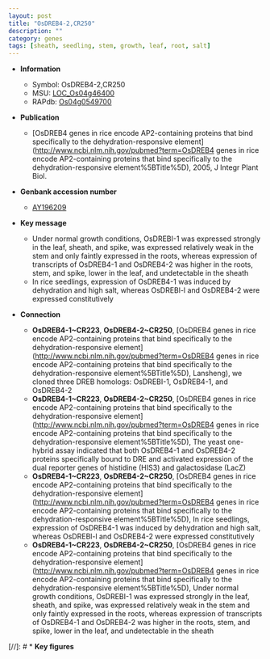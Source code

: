 ```yaml
---
layout: post
title: "OsDREB4-2,CR250"
description: ""
category: genes
tags: [sheath, seedling, stem, growth, leaf, root, salt]
---
```


* **Information**  
    + Symbol: OsDREB4-2,CR250  
    + MSU: [LOC_Os04g46400](http://rice.plantbiology.msu.edu/cgi-bin/ORF_infopage.cgi?orf=LOC_Os04g46400)  
    + RAPdb: [Os04g0549700](http://rapdb.dna.affrc.go.jp/viewer/gbrowse_details/irgsp1?name=Os04g0549700)  

* **Publication**  
    + [OsDREB4 genes in rice encode AP2-containing proteins that bind specifically to the dehydration-responsive element](http://www.ncbi.nlm.nih.gov/pubmed?term=OsDREB4 genes in rice encode AP2-containing proteins that bind specifically to the dehydration-responsive element%5BTitle%5D), 2005, J Integr Plant Biol.

* **Genbank accession number**  
    + [AY196209](http://www.ncbi.nlm.nih.gov/nuccore/AY196209)

* **Key message**  
    + Under normal growth conditions, OsDREBI-1 was expressed strongly in the leaf, sheath, and spike, was expressed relatively weak in the stem and only faintly expressed in the roots, whereas expression of transcripts of OsDREB4-1 and OsDREB4-2 was higher in the roots, stem, and spike, lower in the leaf, and undetectable in the sheath
    + In rice seedlings, expression of OsDREB4-1 was induced by dehydration and high salt, whereas OsDREBl-l and OsDREB4-2 were expressed constitutively

* **Connection**  
    + __OsDREB4-1~CR223__, __OsDREB4-2~CR250__, [OsDREB4 genes in rice encode AP2-containing proteins that bind specifically to the dehydration-responsive element](http://www.ncbi.nlm.nih.gov/pubmed?term=OsDREB4 genes in rice encode AP2-containing proteins that bind specifically to the dehydration-responsive element%5BTitle%5D), Lansheng), we cloned three DREB homologs: OsDREBI-1, OsDREB4-1, and OsDREB4-2
    + __OsDREB4-1~CR223__, __OsDREB4-2~CR250__, [OsDREB4 genes in rice encode AP2-containing proteins that bind specifically to the dehydration-responsive element](http://www.ncbi.nlm.nih.gov/pubmed?term=OsDREB4 genes in rice encode AP2-containing proteins that bind specifically to the dehydration-responsive element%5BTitle%5D), The yeast one-hybrid assay indicated that both OsDREB4-1 and OsDREB4-2 proteins specifically bound to DRE and activated expression of the dual reporter genes of histidine (HIS3) and galactosidase (LacZ)
    + __OsDREB4-1~CR223__, __OsDREB4-2~CR250__, [OsDREB4 genes in rice encode AP2-containing proteins that bind specifically to the dehydration-responsive element](http://www.ncbi.nlm.nih.gov/pubmed?term=OsDREB4 genes in rice encode AP2-containing proteins that bind specifically to the dehydration-responsive element%5BTitle%5D), In rice seedlings, expression of OsDREB4-1 was induced by dehydration and high salt, whereas OsDREBl-l and OsDREB4-2 were expressed constitutively
    + __OsDREB4-1~CR223__, __OsDREB4-2~CR250__, [OsDREB4 genes in rice encode AP2-containing proteins that bind specifically to the dehydration-responsive element](http://www.ncbi.nlm.nih.gov/pubmed?term=OsDREB4 genes in rice encode AP2-containing proteins that bind specifically to the dehydration-responsive element%5BTitle%5D), Under normal growth conditions, OsDREBI-1 was expressed strongly in the leaf, sheath, and spike, was expressed relatively weak in the stem and only faintly expressed in the roots, whereas expression of transcripts of OsDREB4-1 and OsDREB4-2 was higher in the roots, stem, and spike, lower in the leaf, and undetectable in the sheath

[//]: # * **Key figures**  


